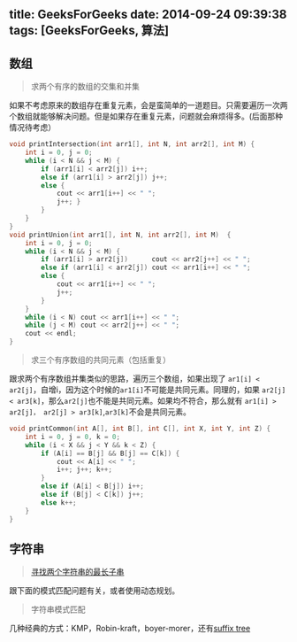 title: GeeksForGeeks
date: 2014-09-24 09:39:38
tags: [GeeksForGeeks, 算法]
---
数组
-------------
> 求两个有序的数组的交集和并集

如果不考虑原来的数组存在重复元素，会是蛮简单的一道题目。只需要遍历一次两个数组就能够解决问题。但是如果存在重复元素，问题就会麻烦得多。(后面那种情况待考虑）
```c
void printIntersection(int arr1[], int N, int arr2[], int M) {
	int i = 0, j = 0;
	while (i < N && j < M) {
		if (arr1[i] < arr2[j]) i++;
		else if (arr1[i] > arr2[j]) j++;
		else {
			cout << arr1[i++] << " ";
			j++; }
		}
	}
}
void printUnion(int arr1[], int N, int arr2[], int M)  {
	int i = 0, j = 0;
	while (i < N && j < M) {
		if (arr1[i] > arr2[j]) 		cout << arr2[j++] << " ";
		else if (arr1[i] < arr2[j]) cout << arr1[i++] << " ";
		else {
			cout << arr1[i++] << " ";
			j++;
		}
	}
	while (i < N) cout << arr1[i++] << " ";
	while (j < M) cout << arr2[j++] << " ";
	cout << endl;
}
```

> 求三个有序数组的共同元素（包括重复）

跟求两个有序数组并集类似的思路，遍历三个数组，如果出现了 `ar1[i] < ar2[j]`，自增i，因为这个时候的`ar1[i]`不可能是共同元素。同理的，如果 `ar2[j] < ar3[k]`，那么`ar2[j]`也不能是共同元素。如果均不符合，那么就有 `ar1[i] > ar2[j]， ar2[j] > ar3[k]`,`ar3[k]`不会是共同元素。
```c
void printCommon(int A[], int B[], int C[], int X, int Y, int Z) {
	int i = 0, j = 0, k = 0;
	while (i < X && j < Y && k < Z) {
		if (A[i] == B[j] && B[j] == C[k]) {
			cout << A[i] << " ";
			i++; j++; k++;
		} 
		else if (A[i] < B[j]) i++;
		else if (B[j] < C[k]) j++;
		else k++;
	}
}
```

字符串
------------------------
> [寻找两个字符串的最长子串][longest_substring]

跟下面的模式匹配问题有关，或者使用动态规划。

> 字符串模式匹配

几种经典的方式：KMP，Robin-kraft，boyer-morer，还有[suffix tree][suffix_tree]

[longest_substring]: http://www.geeksforgeeks.org/longest-common-substring/
[suffix_tree]: http://www.geeksforgeeks.org/pattern-searching-using-trie-suffixes/
[suffix_tree_intro]: http://www.geeksforgeeks.org/pattern-searching-set-8-suffix-tree-introduction/


